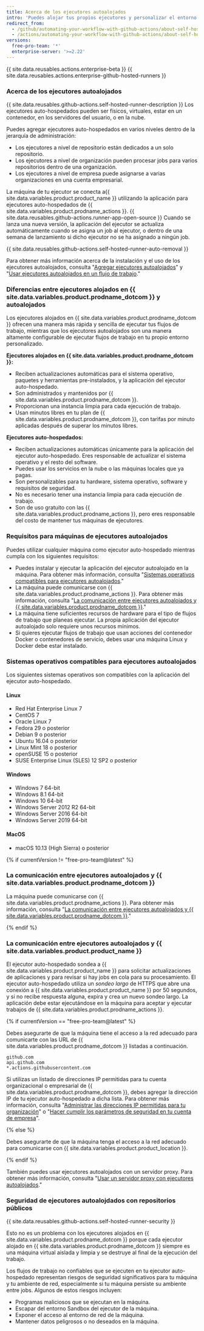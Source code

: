 ```yaml
---
title: Acerca de los ejecutores autoalojados
intro: 'Puedes alojar tus propios ejecutores y personalizar el entorno utilizado para ejecutar trabajos en tus flujos de trabajo de {{ site.data.variables.product.prodname_actions }}.'
redirect_from:
  - /github/automating-your-workflow-with-github-actions/about-self-hosted-runners
  - /actions/automating-your-workflow-with-github-actions/about-self-hosted-runners
versions:
  free-pro-team: '*'
  enterprise-server: '>=2.22'
---
```


{{ site.data.reusables.actions.enterprise-beta }}
{{ site.data.reusables.actions.enterprise-github-hosted-runners }}

### Acerca de los ejecutores autoalojados

{{ site.data.reusables.github-actions.self-hosted-runner-description }} Los ejecutores auto-hospedados pueden ser físicos, virtuales, estar en un contenedor, en los servidores del usuario, o en la nube.

Puedes agregar ejecutores auto-hospedados en varios niveles dentro de la jerarquía de administración:
- Los ejecutores a nivel de repositorio están dedicados a un solo repositorio.
- Los ejecutores a nivel de organización pueden procesar jobs para varios repositorios dentro de una organización.
- Los ejecutores a nivel de empresa puede asignarse a varias organizaciones en una cuenta empresarial.

La máquina de tu ejecutor se conecta a{{ site.data.variables.product.product_name }} utilizando la aplicación para ejecutores auto-hospedados de {{ site.data.variables.product.prodname_actions }}. {{ site.data.reusables.github-actions.runner-app-open-source }} Cuando se lanza una nueva versión, la aplicación del ejecutor se actualiza automáticamente cuando se asigna un job al ejecutor, o dentro de una semana de lanzamiento si dicho ejecutor no se ha asignado a ningún job.

{{ site.data.reusables.github-actions.self-hosted-runner-auto-removal }}

Para obtener más información acerca de la instalación y el uso de los ejecutores autoalojados, consulta "[Agregar ejecutores autoalojados](/github/automating-your-workflow-with-github-actions/adding-self-hosted-runners)" y "[Usar ejecutores autoalojados en un flujo de trabajo](/github/automating-your-workflow-with-github-actions/using-self-hosted-runners-in-a-workflow)."

### Diferencias entre ejecutores alojados en {{ site.data.variables.product.prodname_dotcom }} y autoalojados

Los ejecutores alojados en {{ site.data.variables.product.prodname_dotcom }} ofrecen una manera más rápida y sencilla de ejecutar tus flujos de trabajo, mientras que los ejecutores autoalojados son una manera altamente configurable de ejecutar flujos de trabajo en tu propio entorno personalizado.

**Ejecutores alojados en {{ site.data.variables.product.prodname_dotcom }}:**
- Reciben actualizaciones automáticas para el sistema operativo, paquetes y herramientas pre-instalados, y la aplicación del ejecutor auto-hospedado.
- Son administrados y mantenidos por {{ site.data.variables.product.prodname_dotcom }}.
- Proporcionan una instancia limpia para cada ejecución de trabajo.
- Usan minutos libres en tu plan de {{ site.data.variables.product.prodname_dotcom }}, con tarifas por minuto aplicadas después de superar los minutos libres.

**Ejecutores auto-hospedados:**
- Reciben actualizaciones automáticas únicamente para la aplicación del ejecutor auto-hospedado. Eres responsable de actualizar el sistema operativo y el resto del software.
- Puedes usar los servicios en la nube o las máquinas locales que ya pagas.
- Son personalizables para tu hardware, sistema operativo, software y requisitos de seguridad.
- No es necesario tener una instancia limpia para cada ejecución de trabajo.
- Son de uso gratuito con las {{ site.data.variables.product.prodname_actions }}, pero eres responsable del costo de mantener tus máquinas de ejecutores.

### Requisitos para máquinas de ejecutores autoalojados

Puedes utilizar cualquier máquina como ejecutor auto-hospedado mientras cumpla con los siguientes requisitos:

* Puedes instalar y ejecutar la aplicación del ejecutor autoalojado en la máquina. Para obtener más información, consulta "[Sistemas operativos compatibles para ejecutores autoalojados](#supported-operating-systems-for-self-hosted-runners)."
* La máquina puede comunicarse con {{ site.data.variables.product.prodname_actions }}. Para obtener más información, consulta "[La comunicación entre ejecutores autoalojados y {{ site.data.variables.product.prodname_dotcom }}](#communication-between-self-hosted-runners-and-github)."
* La máquina tiene suficientes recursos de hardware para el tipo de flujos de trabajo que planeas ejecutar. La propia aplicación del ejecutor autoalojado solo requiere unos recursos mínimos.
* Si quieres ejecutar flujos de trabajo que usan acciones del contenedor Docker o contenedores de servicio, debes usar una máquina Linux y Docker debe estar instalado.

### Sistemas operativos compatibles para ejecutores autoalojados

Los siguientes sistemas operativos son compatibles con la aplicación del ejecutor auto-hospedado.

#### Linux

- Red Hat Enterprise Linux 7
- CentOS 7
- Oracle Linux 7
- Fedora 29 o posterior
- Debian 9 o posterior
- Ubuntu 16.04 o posterior
- Linux Mint 18 o posterior
- openSUSE 15 o posterior
- SUSE Enterprise Linux (SLES) 12 SP2 o posterior

#### Windows

- Windows 7 64-bit
- Windows 8.1 64-bit
- Windows 10 64-bit
- Windows Server 2012 R2 64-bit
- Windows Server 2016 64-bit
- Windows Server 2019 64-bit

#### MacOS

- macOS 10.13 (High Sierra) o posterior

{% if currentVersion != "free-pro-team@latest" %}

### La comunicación entre ejecutores autoalojados y {{ site.data.variables.product.prodname_dotcom }}

La máquina puede comunicarse con {{ site.data.variables.product.prodname_actions }}. Para obtener más información, consulta "[La comunicación entre ejecutores autoalojados y {{ site.data.variables.product.prodname_dotcom }}](#communication-between-self-hosted-runners-and-github)."

{% endif %}

### La comunicación entre ejecutores autoalojados y {{ site.data.variables.product.product_name }}

El ejecutor auto-hospedado sondea a {{ site.data.variables.product.product_name }} para solicitar actualizaciones de aplicaciones y para revisar si hay jobs en cola para su procesamiento. El ejecutor auto-hospedado utiliza un _sondeo largo_ de HTTPS que abre una conexión a {{ site.data.variables.product.product_name }} por 50 segundos, y si no recibe respuesta alguna, expira y crea un nuevo sondeo largo. La aplicación debe estar ejecutándose en la máquina para aceptar y ejecutar trabajos de {{ site.data.variables.product.prodname_actions }}.

{% if currentVersion == "free-pro-team@latest" %}

Debes asegurarte de que la máquina tiene el acceso a la red adecuado para comunicarte con las URL de {{ site.data.variables.product.prodname_dotcom }} listadas a continuación.

```
github.com
api.github.com
*.actions.githubusercontent.com
```

Si utilizas un listado de direcciones IP permitidas para tu cuenta organizacional o empresarial de {{ site.data.variables.product.prodname_dotcom }}, debes agregar la dirección IP de tu ejecutor auto-hospedado a dicha lista. Para obtener más información, consulta "[Administrar las direcciones IP permitidas para tu organización](/github/setting-up-and-managing-organizations-and-teams/managing-allowed-ip-addresses-for-your-organization#using-github-actions-with-an-ip-allow-list)" o "[Hacer cumplir los parámetros de seguridad en tu cuenta de empresa](/github/setting-up-and-managing-your-enterprise-account/enforcing-security-settings-in-your-enterprise-account#using-github-actions-with-an-ip-allow-list)".

{% else %}

Debes asegurarte de que la máquina tenga el acceso a la red adecuado para comunicarse con {{ site.data.variables.product.product_location }}.

{% endif %}

También puedes usar ejecutores autoalojados con un servidor proxy. Para obtener más información, consulta "[Usar un servidor proxy con ejecutores autoalojados](/actions/automating-your-workflow-with-github-actions/using-a-proxy-server-with-self-hosted-runners)."

### Seguridad de ejecutores autoalojdados con repositorios públicos

{{ site.data.reusables.github-actions.self-hosted-runner-security }}

Esto no es un problema con los ejecutores alojados en {{ site.data.variables.product.prodname_dotcom }} porque cada ejecutor alojado en {{ site.data.variables.product.prodname_dotcom }} siempre es una máquina virtual aislada y limpia y se destruye al final de la ejecución del trabajo.

Los flujos de trabajo no confiables que se ejecuten en tu ejecutor auto-hospedado representan riesgos de seguridad significativos para tu máquina y tu ambiente de red, especialmente si tu máquina persiste su ambiente entre jobs. Algunos de estos riesgos incluyen:

* Programas maliciosos que se ejecutan en la máquina.
* Escapar del entorno Sandbox del ejecutor de la máquina.
* Exponer el acceso al entorno de red de la máquina.
* Mantener datos peligrosos o no deseados en la máquina.
